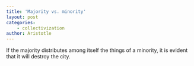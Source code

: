 ```yaml
---
title: 'Majority vs. minority'
layout: post
categories:
    - collectivization
author: Aristotle
---
```


If the majority distributes among itself the things of a minority, it is evident that it will destroy the city.